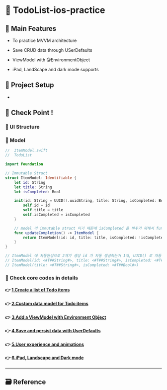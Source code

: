 # 📝 TodoList-ios-practice

<!-- ! gif 스크린샷 -->

## 📌 Main Features

- To practice MVVM architecture

- Save CRUD data through USerDefaults

- ViewModel with @EnvironmentObject

- iPad, LandScape and dark mode supports

<!-- ## 👉 Pod library -->

<!-- ### 🔷  -->

<!-- >  -->

<!-- #### 설치

`pod init`

```ruby

```

`pod install`
 -->

## 📌 Project Setup

-

## 🔑 Check Point !

### 🔷 UI Structure

<!-- ! ppt UI structure -->

### 🔷 Model

```swift
//  ItemModel.swift
//  TodoList

import Foundation

// Immutable Struct
struct ItemModel: Identifiable {
	let id: String
	let title: String
	let isCompleted: Bool

	init(id: String = UUID().uuidString, title: String, isCompleted: Bool) {
		self.id = id
		self.title = title
		self.isCompleted = isCompleted
	}

	// model 이 immutable struct 이기 때문에 isCompleted 을 바꾸기 위해서 func 를
	func updateCompletion() -> ItemModel {
		return ItemModel(id: id, title: title, isCompleted: !isCompleted)
	}
}

// ItemModel 에 자동완성으로 2개가 생성 id 가 자동 생성하는거 1개, UUID() 로 자동 완성되는거 1개
// ItemModel(id: <#T##String#>, title: <#T##String#>, isCompleted: <#T##Bool#>)
// ItemModel(title: <#T##String#>, isCompleted: <#T##Bool#>)

```

### 🔷 Check core codes in details

#### 👉 [1.Create a list of Todo items]()

#### 👉 [2.Custom data model for Todo items]()

#### 👉 [3.Add a ViewModel with Environment Object]()

#### 👉 [4.Save and persist data with UserDefaults]()

#### 👉 [5.User experience and animations]()

#### 👉 [6.iPad, Landscape and Dark mode]()

<!-- #### 👉 -->

<!-- > Describing check point in details in Jacob's DevLog - https://jacobko.info/firebaseios/ios-firebase-03/ -->

<!-- ## ❌ Error Check Point

### 🔶 -->

<!-- xcode Mark template -->

<!--
// MARK: IBOutlet
// MARK: LifeCycle
// MARK: Actions
// MARK: Methods
// MARK: Extensions
-->

<!-- <img height="350" alt="스크린샷" src=""> -->

<!-- README 한 줄에 여러 screenshoot 놓기 예제 -->
<!-- <p>
    <img alt="Clear Spaces demo" src="../assets/demo-clear-spaces.gif" height=400px>
    <img alt="QR code scanner demo" src="../assets/demo-qr-code.gif" height=400px>
    <img alt="Example preview demo" src="../assets/demo-example.gif" height=400px>
</p> -->

---

<!-- 🔶 🔷 📌 🔑 👉 -->

## 🗃 Reference
